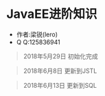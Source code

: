 # JavaEE进阶知识

* 作者:梁锐(lero)
* Q  Q:125836941

> 2018年5月29日 初始化完成

> 2018年6月8日 更新到JSTL

> 2018年6月13日 更新到SQL